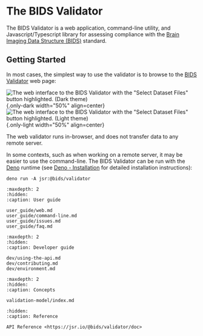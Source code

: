 # The BIDS Validator

The BIDS Validator is a web application, command-line utility,
and Javascript/Typescript library for assessing compliance with the
[Brain Imaging Data Structure (BIDS)][BIDS] standard.

## Getting Started

In most cases,
the simplest way to use the validator is to browse to the [BIDS Validator][] web page:

![The web interface to the BIDS Validator with the "Select Dataset Files" button highlighted.
(Dark theme)](_static/web_entrypoint_dark.png){.only-dark width="50%" align=center}
![The web interface to the BIDS Validator with the "Select Dataset Files" button highlighted.
(Light theme)](_static/web_entrypoint_light.png){.only-light width="50%" align=center}

The web validator runs in-browser, and does not transfer data to any remote server.

In some contexts, such as when working on a remote server,
it may be easier to use the command-line.
The BIDS Validator can be run with the [Deno][] runtime
(see [Deno - Installation][] for detailed installation instructions):

```shell
deno run -A jsr:@bids/validator
```

```{toctree}
:maxdepth: 2
:hidden:
:caption: User guide

user_guide/web.md
user_guide/command-line.md
user_guide/issues.md
user_guide/faq.md
```

```{toctree}
:maxdepth: 2
:hidden:
:caption: Developer guide

dev/using-the-api.md
dev/contributing.md
dev/environment.md
```

```{toctree}
:maxdepth: 2
:hidden:
:caption: Concepts

validation-model/index.md
```

```{toctree}
:hidden:
:caption: Reference

API Reference <https://jsr.io/@bids/validator/doc>
```

[BIDS]: https://bids.neuroimaging.io
[BIDS Validator]: https://bids-standard.github.io/bids-validator/
[Deno]: https://deno.com/
[Deno - Installation]: https://docs.deno.com/runtime/getting_started/installation/

